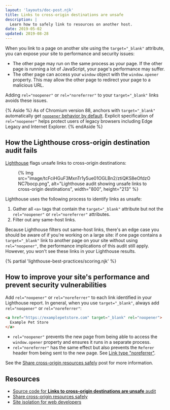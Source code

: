 ```yaml
---
layout: 'layouts/doc-post.njk'
title: Links to cross-origin destinations are unsafe
description: |
  Learn how to safely link to resources on another host.
date: 2019-05-02
updated: 2019-08-28
---
```


When you link to a page on another site using the `target="_blank"` attribute,
you can expose your site to performance and security issues:

- The other page may run on the same process as your page.
  If the other page is running a lot of JavaScript,
  your page's performance may suffer.
- The other page can access your `window` object with the `window.opener` property.
  This may allow the other page to redirect your page to a malicious URL.

Adding `rel="noopener"` or `rel="noreferrer"`
to your `target="_blank"` links avoids these issues.

{% Aside %}
As of Chromium version 88, anchors with `target="_blank"` automatically get
[`noopener` behavior by
default](https://www.chromestatus.com/feature/6140064063029248). Explicit
specification of  `rel="noopener"` helps protect users of legacy browsers
including Edge Legacy and Internet Explorer.
{% endAside %}

## How the Lighthouse cross-origin destination audit fails

[Lighthouse](https://developers.google.com/web/tools/lighthouse/) flags unsafe links to cross-origin destinations:

<figure>
  {% Img src="image/tcFciHGuF3MxnTr1y5ue01OGLBn2/ztiQKS8eOfdzONC7bocp.png", alt="Lighthouse audit showing unsafe links to cross-origin destinations", width="800", height="213" %}
</figure>

Lighthouse uses the following process to identify links as unsafe:

1. Gather all `<a>` tags that contain the `target="_blank"` attribute
   but not the `rel="noopener"` or `rel="noreferrer"` attributes.
2. Filter out any same-host links.

Because Lighthouse filters out same-host links,
there's an edge case you should be aware of if you're working on a large site:
if one page contains a `target="_blank"` link to another page on your site without using `rel="noopener"`,
the performance implications of this audit still apply.
However, you won't see these links in your Lighthouse results.

{% partial 'lighthouse-best-practices/scoring.njk' %}

## How to improve your site's performance and prevent security vulnerabilities

Add `rel="noopener"` or `rel="noreferrer"`
to each link identified in your Lighthouse report.
In general, when you use `target="_blank"`, always
add `rel="noopener"` or `rel="noreferrer"`:

```html
<a href="https://examplepetstore.com" target="_blank" rel="noopener">
  Example Pet Store
</a>
```

- `rel="noopener"` prevents the new page from being able
to access the `window.opener` property and
ensures it runs in a separate process.
- `rel="noreferrer"` has the same effect
but also prevents the `Referer` header
from being sent to the new page.
See [Link type "noreferrer"](https://html.spec.whatwg.org/multipage/links.html#link-type-noreferrer).

See the [Share cross-origin resources safely](https://web.dev/cross-origin-resource-sharing/)
post for more information.

## Resources

- [Source code for **Links to cross-origin destinations are unsafe** audit](https://github.com/GoogleChrome/lighthouse/blob/master/lighthouse-core/audits/dobetterweb/external-anchors-use-rel-noopener.js)
- [Share cross-origin resources safely](https://web.dev/cross-origin-resource-sharing/)
- [Site isolation for web developers](https://developers.google.com/web/updates/2018/07/site-isolation)
